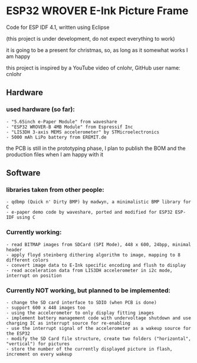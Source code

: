 # ESP32 WROVER E-Ink Picture Frame
 Code for ESP IDF 4.1, written using Eclipse
 
 (this project is under development, do not expect everything to work)
  
  it is going to be a present for christmas, so, as long as it somewhat works I am happy
  
  this project is inspired by a YouTube video of cnlohr, GitHub user name: cnlohr 
    
  ## Hardware
 
  ### used hardware (so far):
    - "5.65inch e-Paper Module" from waveshare
    - "ESP32 WROVER-B 4MB Module" from Espressif Inc
    - "LIS3DH 3-axis MEMS accelerometer" by STMicroelectronics
    - 5000 mAh LiPo battery from EREMIT.de
    
  the PCB is still in the prototyping phase, I plan to publish the BOM and the production files when I am happy with it
    
  ## Software
  
  ### libraries taken from other people:
    - qdbmp (Quick n' Dirty BMP) by madwyn, a minimalistic BMP library for C
    - e-paper demo code by waveshare, ported and modified for ESP32 ESP-IDF using C
  
  ### Currently working:
    - read BITMAP images from SDCard (SPI Mode), 448 x 600, 24bpp, minimal header
    - apply floyd steinberg dithering algorithm to image, mapping to 8 different colors
    - convert image data to E-Ink specific encoding and flush to display
    - read acceleration data from LIS3DH accelerometer in i2c mode, interrupt on position
 
  ### Currently NOT working, but planned to be implemented:
    - change the SD card interface to SDIO (when PCB is done)
    - support 600 x 448 images too
    - using the accelerometer to only display fitting images
    - implement battery management code with undervoltage shutdown and use charging IC as interrupt source for re-enabling
    - use the interrupt signal of the accelerometer as a wakeup source for the ESP32
    - modify the SD Card file structure, create two folders ("horizontal", "vertical") for pictures
    - store the number of the currently displayed picture in flash, increment on every wakeup
